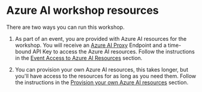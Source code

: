 # Azure AI workshop resources

There are two ways you can run this workshop.

1. As part of an event, you are provided with Azure AI resources for the workshop. You will receive an [Azure AI Proxy](https://aka.ms/ai-proxy-docs) Endpoint and a time-bound API Key to access the Azure AI resources. Follow the instructions in the [Event Access to Azure AI Resources](azure_proxy.md) section.

2. You can provision your own Azure AI resources, this takes longer, but you'll have access to the resources for as long as you need them. Follow the instructions in the [Provision your own Azure AI resources](azure_provision.md) section.
